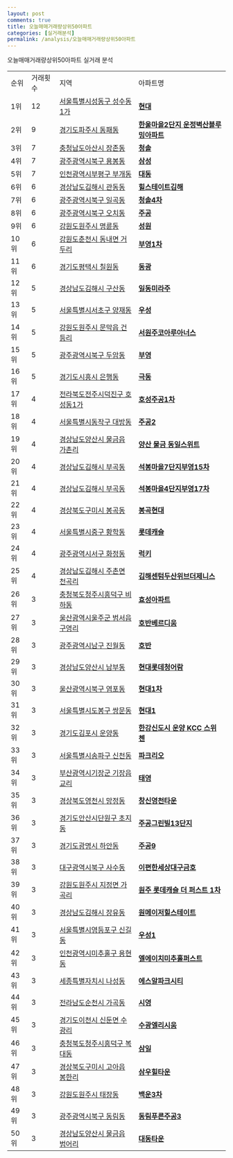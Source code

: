 ```yaml
---
layout: post
comments: true
title: 오늘매매거래량상위50아파트
categories: [실거래분석]
permalink: /analysis/오늘매매거래량상위50아파트
---
```


오늘매매거래량상위50아파트 실거래 분석

<table>
  <tr>
    <td>순위</td>
    <td>거래횟수</td>
    <td>지역</td>
    <td>아파트명</td>
  </tr>

  <tr>
    <td>1위</td>
    <td>12</td>
    <td><a href="/apt/서울특별시성동구성수동1가">서울특별시성동구 성수동1가</a></td>
    <td colspan="4" style="font-weight: bold;"><a href="https://search.naver.com/search.naver?query=성수동1가 현대">현대</a></td>
  </tr>

  <tr>
    <td>2위</td>
    <td>9</td>
    <td><a href="/apt/경기도파주시동패동">경기도파주시 동패동</a></td>
    <td colspan="4" style="font-weight: bold;"><a href="https://search.naver.com/search.naver?query=동패동 한울마을2단지 운정벽산블루밍아파트">한울마을2단지 운정벽산블루밍아파트</a></td>
  </tr>

  <tr>
    <td>3위</td>
    <td>7</td>
    <td><a href="/apt/충청남도아산시장존동">충청남도아산시 장존동</a></td>
    <td colspan="4" style="font-weight: bold;"><a href="https://search.naver.com/search.naver?query=장존동 청솔">청솔</a></td>
  </tr>

  <tr>
    <td>4위</td>
    <td>7</td>
    <td><a href="/apt/광주광역시북구용봉동">광주광역시북구 용봉동</a></td>
    <td colspan="4" style="font-weight: bold;"><a href="https://search.naver.com/search.naver?query=용봉동 삼성">삼성</a></td>
  </tr>

  <tr>
    <td>5위</td>
    <td>7</td>
    <td><a href="/apt/인천광역시부평구부개동">인천광역시부평구 부개동</a></td>
    <td colspan="4" style="font-weight: bold;"><a href="https://search.naver.com/search.naver?query=부개동 대동">대동</a></td>
  </tr>

  <tr>
    <td>6위</td>
    <td>6</td>
    <td><a href="/apt/경상남도김해시관동동">경상남도김해시 관동동</a></td>
    <td colspan="4" style="font-weight: bold;"><a href="https://search.naver.com/search.naver?query=관동동 힐스테이트김해">힐스테이트김해</a></td>
  </tr>

  <tr>
    <td>7위</td>
    <td>6</td>
    <td><a href="/apt/광주광역시북구일곡동">광주광역시북구 일곡동</a></td>
    <td colspan="4" style="font-weight: bold;"><a href="https://search.naver.com/search.naver?query=일곡동 청솔4차">청솔4차</a></td>
  </tr>

  <tr>
    <td>8위</td>
    <td>6</td>
    <td><a href="/apt/광주광역시북구오치동">광주광역시북구 오치동</a></td>
    <td colspan="4" style="font-weight: bold;"><a href="https://search.naver.com/search.naver?query=오치동 주공">주공</a></td>
  </tr>

  <tr>
    <td>9위</td>
    <td>6</td>
    <td><a href="/apt/강원도원주시명륜동">강원도원주시 명륜동</a></td>
    <td colspan="4" style="font-weight: bold;"><a href="https://search.naver.com/search.naver?query=명륜동 성원">성원</a></td>
  </tr>

  <tr>
    <td>10위</td>
    <td>6</td>
    <td><a href="/apt/강원도춘천시동내면 거두리">강원도춘천시 동내면 거두리</a></td>
    <td colspan="4" style="font-weight: bold;"><a href="https://search.naver.com/search.naver?query=동내면 거두리 부영1차">부영1차</a></td>
  </tr>

  <tr>
    <td>11위</td>
    <td>6</td>
    <td><a href="/apt/경기도평택시칠원동">경기도평택시 칠원동</a></td>
    <td colspan="4" style="font-weight: bold;"><a href="https://search.naver.com/search.naver?query=칠원동 동광">동광</a></td>
  </tr>

  <tr>
    <td>12위</td>
    <td>5</td>
    <td><a href="/apt/경상남도김해시구산동">경상남도김해시 구산동</a></td>
    <td colspan="4" style="font-weight: bold;"><a href="https://search.naver.com/search.naver?query=구산동 일동미라주">일동미라주</a></td>
  </tr>

  <tr>
    <td>13위</td>
    <td>5</td>
    <td><a href="/apt/서울특별시서초구양재동">서울특별시서초구 양재동</a></td>
    <td colspan="4" style="font-weight: bold;"><a href="https://search.naver.com/search.naver?query=양재동 우성">우성</a></td>
  </tr>

  <tr>
    <td>14위</td>
    <td>5</td>
    <td><a href="/apt/강원도원주시문막읍 건등리">강원도원주시 문막읍 건등리</a></td>
    <td colspan="4" style="font-weight: bold;"><a href="https://search.naver.com/search.naver?query=문막읍 건등리 서원주코아루아너스">서원주코아루아너스</a></td>
  </tr>

  <tr>
    <td>15위</td>
    <td>5</td>
    <td><a href="/apt/광주광역시북구두암동">광주광역시북구 두암동</a></td>
    <td colspan="4" style="font-weight: bold;"><a href="https://search.naver.com/search.naver?query=두암동 부영">부영</a></td>
  </tr>

  <tr>
    <td>16위</td>
    <td>5</td>
    <td><a href="/apt/경기도시흥시은행동">경기도시흥시 은행동</a></td>
    <td colspan="4" style="font-weight: bold;"><a href="https://search.naver.com/search.naver?query=은행동 극동">극동</a></td>
  </tr>

  <tr>
    <td>17위</td>
    <td>4</td>
    <td><a href="/apt/전라북도전주시덕진구호성동1가">전라북도전주시덕진구 호성동1가</a></td>
    <td colspan="4" style="font-weight: bold;"><a href="https://search.naver.com/search.naver?query=호성동1가 호성주공1차">호성주공1차</a></td>
  </tr>

  <tr>
    <td>18위</td>
    <td>4</td>
    <td><a href="/apt/서울특별시동작구대방동">서울특별시동작구 대방동</a></td>
    <td colspan="4" style="font-weight: bold;"><a href="https://search.naver.com/search.naver?query=대방동 주공2">주공2</a></td>
  </tr>

  <tr>
    <td>19위</td>
    <td>4</td>
    <td><a href="/apt/경상남도양산시물금읍 가촌리">경상남도양산시 물금읍 가촌리</a></td>
    <td colspan="4" style="font-weight: bold;"><a href="https://search.naver.com/search.naver?query=물금읍 가촌리 양산 물금 동일스위트">양산 물금 동일스위트</a></td>
  </tr>

  <tr>
    <td>20위</td>
    <td>4</td>
    <td><a href="/apt/경상남도김해시부곡동">경상남도김해시 부곡동</a></td>
    <td colspan="4" style="font-weight: bold;"><a href="https://search.naver.com/search.naver?query=부곡동 석봉마을7단지부영15차">석봉마을7단지부영15차</a></td>
  </tr>

  <tr>
    <td>21위</td>
    <td>4</td>
    <td><a href="/apt/경상남도김해시부곡동">경상남도김해시 부곡동</a></td>
    <td colspan="4" style="font-weight: bold;"><a href="https://search.naver.com/search.naver?query=부곡동 석봉마을4단지부영17차">석봉마을4단지부영17차</a></td>
  </tr>

  <tr>
    <td>22위</td>
    <td>4</td>
    <td><a href="/apt/경상북도구미시봉곡동">경상북도구미시 봉곡동</a></td>
    <td colspan="4" style="font-weight: bold;"><a href="https://search.naver.com/search.naver?query=봉곡동 봉곡현대">봉곡현대</a></td>
  </tr>

  <tr>
    <td>23위</td>
    <td>4</td>
    <td><a href="/apt/서울특별시중구황학동">서울특별시중구 황학동</a></td>
    <td colspan="4" style="font-weight: bold;"><a href="https://search.naver.com/search.naver?query=황학동 롯데캐슬">롯데캐슬</a></td>
  </tr>

  <tr>
    <td>24위</td>
    <td>4</td>
    <td><a href="/apt/광주광역시서구화정동">광주광역시서구 화정동</a></td>
    <td colspan="4" style="font-weight: bold;"><a href="https://search.naver.com/search.naver?query=화정동 럭키">럭키</a></td>
  </tr>

  <tr>
    <td>25위</td>
    <td>4</td>
    <td><a href="/apt/경상남도김해시주촌면 천곡리">경상남도김해시 주촌면 천곡리</a></td>
    <td colspan="4" style="font-weight: bold;"><a href="https://search.naver.com/search.naver?query=주촌면 천곡리 김해센텀두산위브더제니스">김해센텀두산위브더제니스</a></td>
  </tr>

  <tr>
    <td>26위</td>
    <td>3</td>
    <td><a href="/apt/충청북도청주시흥덕구비하동">충청북도청주시흥덕구 비하동</a></td>
    <td colspan="4" style="font-weight: bold;"><a href="https://search.naver.com/search.naver?query=비하동 효성아파트">효성아파트</a></td>
  </tr>

  <tr>
    <td>27위</td>
    <td>3</td>
    <td><a href="/apt/울산광역시울주군범서읍 구영리">울산광역시울주군 범서읍 구영리</a></td>
    <td colspan="4" style="font-weight: bold;"><a href="https://search.naver.com/search.naver?query=범서읍 구영리 호반베르디움">호반베르디움</a></td>
  </tr>

  <tr>
    <td>28위</td>
    <td>3</td>
    <td><a href="/apt/광주광역시남구진월동">광주광역시남구 진월동</a></td>
    <td colspan="4" style="font-weight: bold;"><a href="https://search.naver.com/search.naver?query=진월동 호반">호반</a></td>
  </tr>

  <tr>
    <td>29위</td>
    <td>3</td>
    <td><a href="/apt/경상남도양산시남부동">경상남도양산시 남부동</a></td>
    <td colspan="4" style="font-weight: bold;"><a href="https://search.naver.com/search.naver?query=남부동 현대롯데청어람">현대롯데청어람</a></td>
  </tr>

  <tr>
    <td>30위</td>
    <td>3</td>
    <td><a href="/apt/울산광역시북구염포동">울산광역시북구 염포동</a></td>
    <td colspan="4" style="font-weight: bold;"><a href="https://search.naver.com/search.naver?query=염포동 현대1차">현대1차</a></td>
  </tr>

  <tr>
    <td>31위</td>
    <td>3</td>
    <td><a href="/apt/서울특별시도봉구쌍문동">서울특별시도봉구 쌍문동</a></td>
    <td colspan="4" style="font-weight: bold;"><a href="https://search.naver.com/search.naver?query=쌍문동 현대1">현대1</a></td>
  </tr>

  <tr>
    <td>32위</td>
    <td>3</td>
    <td><a href="/apt/경기도김포시운양동">경기도김포시 운양동</a></td>
    <td colspan="4" style="font-weight: bold;"><a href="https://search.naver.com/search.naver?query=운양동 한강신도시 운양 KCC 스위첸">한강신도시 운양 KCC 스위첸</a></td>
  </tr>

  <tr>
    <td>33위</td>
    <td>3</td>
    <td><a href="/apt/서울특별시송파구신천동">서울특별시송파구 신천동</a></td>
    <td colspan="4" style="font-weight: bold;"><a href="https://search.naver.com/search.naver?query=신천동 파크리오">파크리오</a></td>
  </tr>

  <tr>
    <td>34위</td>
    <td>3</td>
    <td><a href="/apt/부산광역시기장군기장읍 교리">부산광역시기장군 기장읍 교리</a></td>
    <td colspan="4" style="font-weight: bold;"><a href="https://search.naver.com/search.naver?query=기장읍 교리 태영">태영</a></td>
  </tr>

  <tr>
    <td>35위</td>
    <td>3</td>
    <td><a href="/apt/경상북도영천시망정동">경상북도영천시 망정동</a></td>
    <td colspan="4" style="font-weight: bold;"><a href="https://search.naver.com/search.naver?query=망정동 창신영천타운">창신영천타운</a></td>
  </tr>

  <tr>
    <td>36위</td>
    <td>3</td>
    <td><a href="/apt/경기도안산시단원구초지동">경기도안산시단원구 초지동</a></td>
    <td colspan="4" style="font-weight: bold;"><a href="https://search.naver.com/search.naver?query=초지동 주공그린빌13단지">주공그린빌13단지</a></td>
  </tr>

  <tr>
    <td>37위</td>
    <td>3</td>
    <td><a href="/apt/경기도광명시하안동">경기도광명시 하안동</a></td>
    <td colspan="4" style="font-weight: bold;"><a href="https://search.naver.com/search.naver?query=하안동 주공9">주공9</a></td>
  </tr>

  <tr>
    <td>38위</td>
    <td>3</td>
    <td><a href="/apt/대구광역시북구사수동">대구광역시북구 사수동</a></td>
    <td colspan="4" style="font-weight: bold;"><a href="https://search.naver.com/search.naver?query=사수동 이편한세상대구금호">이편한세상대구금호</a></td>
  </tr>

  <tr>
    <td>39위</td>
    <td>3</td>
    <td><a href="/apt/강원도원주시지정면 가곡리">강원도원주시 지정면 가곡리</a></td>
    <td colspan="4" style="font-weight: bold;"><a href="https://search.naver.com/search.naver?query=지정면 가곡리 원주 롯데캐슬 더 퍼스트 1차">원주 롯데캐슬 더 퍼스트 1차</a></td>
  </tr>

  <tr>
    <td>40위</td>
    <td>3</td>
    <td><a href="/apt/경상남도김해시장유동">경상남도김해시 장유동</a></td>
    <td colspan="4" style="font-weight: bold;"><a href="https://search.naver.com/search.naver?query=장유동 원메이저힐스테이트">원메이저힐스테이트</a></td>
  </tr>

  <tr>
    <td>41위</td>
    <td>3</td>
    <td><a href="/apt/서울특별시영등포구신길동">서울특별시영등포구 신길동</a></td>
    <td colspan="4" style="font-weight: bold;"><a href="https://search.naver.com/search.naver?query=신길동 우성1">우성1</a></td>
  </tr>

  <tr>
    <td>42위</td>
    <td>3</td>
    <td><a href="/apt/인천광역시미추홀구용현동">인천광역시미추홀구 용현동</a></td>
    <td colspan="4" style="font-weight: bold;"><a href="https://search.naver.com/search.naver?query=용현동 엘에이치미추홀퍼스트">엘에이치미추홀퍼스트</a></td>
  </tr>

  <tr>
    <td>43위</td>
    <td>3</td>
    <td><a href="/apt/세종특별자치시나성동">세종특별자치시 나성동</a></td>
    <td colspan="4" style="font-weight: bold;"><a href="https://search.naver.com/search.naver?query=나성동 에스알파크시티">에스알파크시티</a></td>
  </tr>

  <tr>
    <td>44위</td>
    <td>3</td>
    <td><a href="/apt/전라남도순천시가곡동">전라남도순천시 가곡동</a></td>
    <td colspan="4" style="font-weight: bold;"><a href="https://search.naver.com/search.naver?query=가곡동 시영">시영</a></td>
  </tr>

  <tr>
    <td>45위</td>
    <td>3</td>
    <td><a href="/apt/경기도이천시신둔면 수광리">경기도이천시 신둔면 수광리</a></td>
    <td colspan="4" style="font-weight: bold;"><a href="https://search.naver.com/search.naver?query=신둔면 수광리 수광엘리시움">수광엘리시움</a></td>
  </tr>

  <tr>
    <td>46위</td>
    <td>3</td>
    <td><a href="/apt/충청북도청주시흥덕구복대동">충청북도청주시흥덕구 복대동</a></td>
    <td colspan="4" style="font-weight: bold;"><a href="https://search.naver.com/search.naver?query=복대동 삼일">삼일</a></td>
  </tr>

  <tr>
    <td>47위</td>
    <td>3</td>
    <td><a href="/apt/경상북도구미시고아읍 봉한리">경상북도구미시 고아읍 봉한리</a></td>
    <td colspan="4" style="font-weight: bold;"><a href="https://search.naver.com/search.naver?query=고아읍 봉한리 삼우힐타운">삼우힐타운</a></td>
  </tr>

  <tr>
    <td>48위</td>
    <td>3</td>
    <td><a href="/apt/강원도원주시태장동">강원도원주시 태장동</a></td>
    <td colspan="4" style="font-weight: bold;"><a href="https://search.naver.com/search.naver?query=태장동 백운3차">백운3차</a></td>
  </tr>

  <tr>
    <td>49위</td>
    <td>3</td>
    <td><a href="/apt/광주광역시북구동림동">광주광역시북구 동림동</a></td>
    <td colspan="4" style="font-weight: bold;"><a href="https://search.naver.com/search.naver?query=동림동 동림푸른주공3">동림푸른주공3</a></td>
  </tr>

  <tr>
    <td>50위</td>
    <td>3</td>
    <td><a href="/apt/경상남도양산시물금읍 범어리">경상남도양산시 물금읍 범어리</a></td>
    <td colspan="4" style="font-weight: bold;"><a href="https://search.naver.com/search.naver?query=물금읍 범어리 대동타운">대동타운</a></td>
  </tr>

</table>
